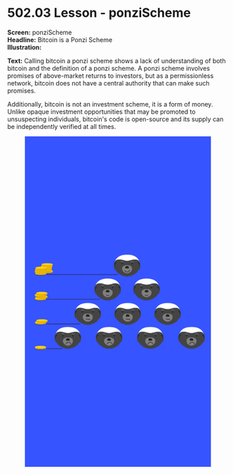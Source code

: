 # 502.03 Lesson - ponziScheme

**Screen:** ponziScheme\
**Headline:** Bitcoin is a Ponzi Scheme\
**Illustration:**

**Text:** Calling bitcoin a ponzi scheme shows a lack of understanding of both bitcoin and the definition of a ponzi scheme. A ponzi scheme involves promises of above-market returns to investors, but as a permissionless network, bitcoin does not have a central authority that can make such promises.

Additionally, bitcoin is not an investment scheme, it is a form of money. Unlike opaque investment opportunities that may be promoted to unsuspecting individuals, bitcoin's code is open-source and its supply can be independently verified at all times.

<figure><img src="../.gitbook/assets/502-03.png" alt=""><figcaption></figcaption></figure>
